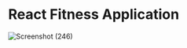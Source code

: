 # React Fitness Application


![Screenshot (246)](https://user-images.githubusercontent.com/82284180/184358393-18c6d184-aa72-4328-9130-7a092b5cc7a3.png)
